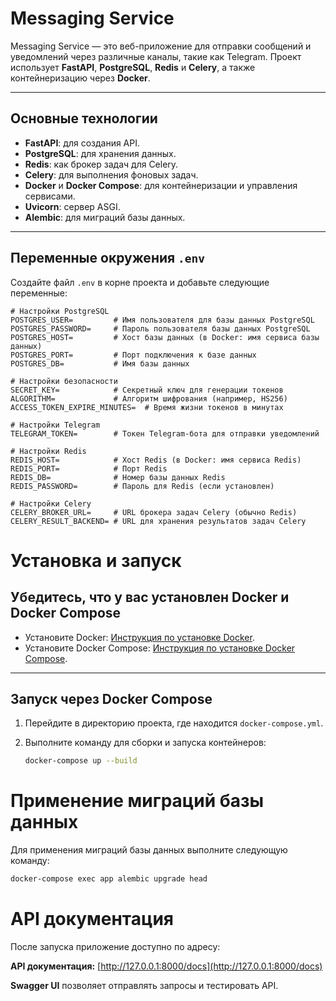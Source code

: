 # Messaging Service

Messaging Service — это веб-приложение для отправки сообщений и уведомлений через различные каналы, такие как Telegram. Проект использует **FastAPI**, **PostgreSQL**, **Redis** и **Celery**, а также контейнеризацию через **Docker**.

---

## Основные технологии

- **FastAPI**: для создания API.
- **PostgreSQL**: для хранения данных.
- **Redis**: как брокер задач для Celery.
- **Celery**: для выполнения фоновых задач.
- **Docker** и **Docker Compose**: для контейнеризации и управления сервисами.
- **Uvicorn**: сервер ASGI.
- **Alembic**: для миграций базы данных.

---

## Переменные окружения `.env`

Создайте файл `.env` в корне проекта и добавьте следующие переменные:

```env
# Настройки PostgreSQL
POSTGRES_USER=         # Имя пользователя для базы данных PostgreSQL
POSTGRES_PASSWORD=     # Пароль пользователя базы данных PostgreSQL
POSTGRES_HOST=         # Хост базы данных (в Docker: имя сервиса базы данных)
POSTGRES_PORT=         # Порт подключения к базе данных
POSTGRES_DB=           # Имя базы данных

# Настройки безопасности
SECRET_KEY=            # Секретный ключ для генерации токенов
ALGORITHM=             # Алгоритм шифрования (например, HS256)
ACCESS_TOKEN_EXPIRE_MINUTES=  # Время жизни токенов в минутах

# Настройки Telegram
TELEGRAM_TOKEN=        # Токен Telegram-бота для отправки уведомлений

# Настройки Redis
REDIS_HOST=            # Хост Redis (в Docker: имя сервиса Redis)
REDIS_PORT=            # Порт Redis
REDIS_DB=              # Номер базы данных Redis
REDIS_PASSWORD=        # Пароль для Redis (если установлен)

# Настройки Celery
CELERY_BROKER_URL=     # URL брокера задач Celery (обычно Redis)
CELERY_RESULT_BACKEND= # URL для хранения результатов задач Celery
```

# Установка и запуск

## Убедитесь, что у вас установлен Docker и Docker Compose

- Установите Docker: [Инструкция по установке Docker](https://docs.docker.com/get-docker/).
- Установите Docker Compose: [Инструкция по установке Docker Compose](https://docs.docker.com/compose/install/).

---

## Запуск через Docker Compose

1. Перейдите в директорию проекта, где находится `docker-compose.yml`.
2. Выполните команду для сборки и запуска контейнеров:

   ```bash
   docker-compose up --build

# Применение миграций базы данных

Для применения миграций базы данных выполните следующую команду:

```bash
docker-compose exec app alembic upgrade head
```

# API документация


После запуска приложение доступно по адресу:

**API документация:** [http://127.0.0.1:8000/docs](http://127.0.0.1:8000/docs)

**Swagger UI** позволяет отправлять запросы и тестировать API.
